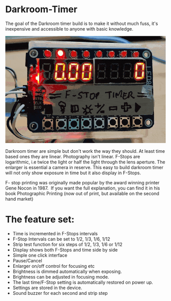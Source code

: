 # Darkroom-Timer
The goal of the Darkroom timer build is to make it without much fuss, it's inexpensive and accessible to anyone with basic knowledge.

![Strip Test Demo.gif](Strip%20Test%20Demo.gif?raw=true&sanitize=true "Test Strip Demo")

Darkroom timer are simple but don't work the way they should. At least time based ones they are linear. Photography isn't linear. F-Stops are logarithmic, i.e twice the light or half the light through the lens aperture. The enlarger is essential a camera in reserve. This easy to build darkroom timer will not only show exposure in time but it also display in F-Stops.

F- stop printing was originally made popular by the award winning printer Gene Nocon in 1987.  If you want the full explanation, you can find it in his book Photographic Printing (now out of print, but available on the second hand market)

# The feature set:
- Time is incremented in F-Stops intervals
- F-Stop Intervals can be set to 1/2, 1/3, 1/6, 1/12
- Strip test function for six steps of 1/2, 1/3, 1/6 or 1/12
- Display shows both F-Stops and time side by side
- Simple one click interface
- Pause/Cancel
- Enlarger on/off control for focusing etc
- Brightness is dimmed automatically when exposing.
- Brightness can be adjusted in focusing mode.
- The last time/F-Stop setting is automatically restored on power up.
- Settings are stored in the device.
- Sound buzzer for each second and strip step
